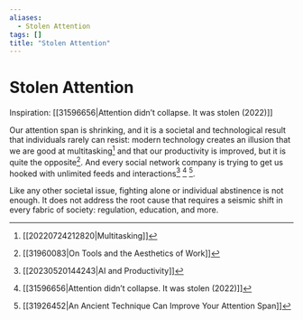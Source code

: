 ```yaml
---
aliases:
  - Stolen Attention
tags: []
title: "Stolen Attention"
---
```


# Stolen Attention

Inspiration: [[31596656|Attention didn’t collapse. It was stolen (2022)]]

Our attention span is shrinking, and it is a societal and technological result that individuals rarely can resist: modern technology creates an illusion that we are good at multitasking[^1] and that our productivity is improved, but it is quite the opposite[^2]. And every social network company is trying to get us hooked with unlimited feeds and interactions[^3] [^4] [^5].

Like any other societal issue, fighting alone or individual abstinence is not enough. It does not address the root cause that requires a seismic shift in every fabric of society: regulation, education, and more.

[^1]: [[20220724212820|Multitasking]]
[^2]: [[31960083|On Tools and the Aesthetics of Work]]
[^3]: [[20230520144243|AI and Productivity]]
[^4]: [[31596656|Attention didn’t collapse. It was stolen (2022)]]
[^5]: [[31926452|An Ancient Technique Can Improve Your Attention Span]]